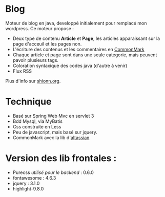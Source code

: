 # Blog
Moteur de blog en java, developpé initialement pour remplacé mon wordpress. Ce moteur propose : 
* Deux type de contenu **Article** et **Page**, les articles apparaissant sur la page d'acceuil et les pages non. 
* L'écriture des contenus et les commentaires en [CommonMark](http://commonmark.org/)
* Chaque article et page sont dans une seule categorie, mais peuvent pavoir plusieurs tags.  
* Coloration syntaxique des codes java (d'autre à venir)
* Flux RSS

Plus d'info sur [shionn.org](http://shionn.org). 

# Technique
* Basé sur Spring Web Mvc en servlet 3
* Bdd Mysql, via MyBatis
* Css construite en Less
* Peu de javascript, mais basé sur jquery. 
* CommonMark avec la lib d'[altassian](https://github.com/atlassian/commonmark-java)

# Version des lib frontales :
* Purecss _utilisé pour le backend_ : 0.6.0 
* fontawesome : 4.6.3
*	jquery : 3.1.0
* highlight-9.8.0

